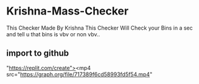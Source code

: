 # Krishna-Mass-Checker
This Checker Made By Krishna This Checker Will Check your Bins in  a sec and tell u that bins is vbv or non vbv..


## import to github

"https://replit.com/create"><mp4 src="https://graph.org/file/717389f6cd58993fd5f54.mp4" 

